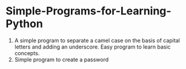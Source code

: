 # Simple-Programs-for-Learning-Python
1) A simple program to separate a camel case on the basis of capital letters and adding an underscore. Easy program to learn basic concepts.
2) Simple program to create a password
